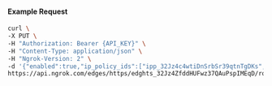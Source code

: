 <!-- Code generated for API Clients. DO NOT EDIT. -->

#### Example Request

```bash
curl \
-X PUT \
-H "Authorization: Bearer {API_KEY}" \
-H "Content-Type: application/json" \
-H "Ngrok-Version: 2" \
-d '{"enabled":true,"ip_policy_ids":["ipp_32Jz4c4wtiDnSrbSr39qtnTgDKs","ipp_32Jz4abM5KZyrf3nvx3ASt7mi5T"]}' \
https://api.ngrok.com/edges/https/edghts_32Jz4ZfddHUFwz37QAuPspIMEqD/routes/edghtsrt_32Jz4ajvG9AJiYoEXep2cCma142/ip_restriction
```
